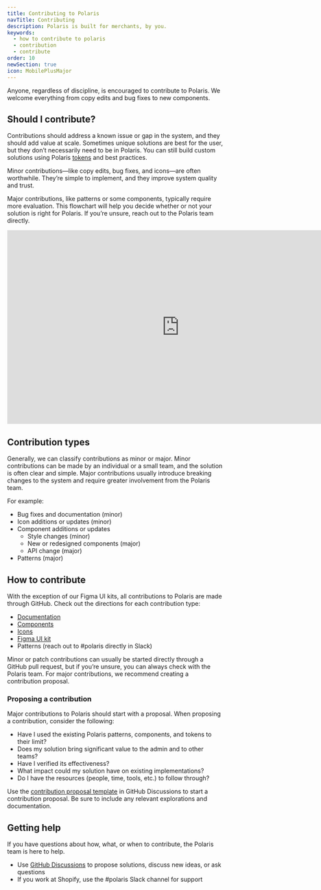 ```yaml
---
title: Contributing to Polaris
navTitle: Contributing
description: Polaris is built for merchants, by you.
keywords:
  - how to contribute to polaris
  - contribution
  - contribute
order: 10
newSection: true
icon: MobilePlusMajor
---
```


Anyone, regardless of discipline, is encouraged to contribute to Polaris. We welcome everything from copy edits and bug fixes to new components.

## Should I contribute?

Contributions should address a known issue or gap in the system, and they should add value at scale. Sometimes unique solutions are best for the user, but they don’t necessarily need to be in Polaris. You can still build custom solutions using Polaris [tokens](/tokens) and best practices.

Minor contributions—like copy edits, bug fixes, and icons—are often worthwhile. They’re simple to implement, and they improve system quality and trust.

Major contributions, like patterns or some components, typically require more evaluation. This flowchart will help you decide whether or not your solution is right for Polaris. If you’re unsure, reach out to the Polaris team directly.

<iframe style="border: 1px solid rgba(0, 0, 0, 0.1);" width="800" height="450" src="https://www.figma.com/embed?embed_host=share&url=https%3A%2F%2Fwww.figma.com%2Ffile%2FAJNvON5VAAG5vZAnX6iuVJ%2FShould-I-contribute-to-Polaris%253F%3Fnode-id%3D0%253A1%26t%3DsSVh7oVMUM9KXOnB-1" allowfullscreen></iframe>

## Contribution types

Generally, we can classify contributions as minor or major. Minor contributions can be made by an individual or a small team, and the solution is often clear and simple. Major contributions usually introduce breaking changes to the system and require greater involvement from the Polaris team.

For example:

- Bug fixes and documentation (minor)
- Icon additions or updates (minor)
- Component additions or updates
  - Style changes (minor)
  - New or redesigned components (major)
  - API change (major)
- Patterns (major)

## How to contribute

With the exception of our Figma UI kits, all contributions to Polaris are made through GitHub. Check out the directions for each contribution type:

- [Documentation](/contributing/documentation)
- [Components](/contributing/components)
- [Icons](/contributing/icons)
- [Figma UI kit](/contributing/figma-ui-kit)
- Patterns (reach out to #polaris directly in Slack)

Minor or patch contributions can usually be started directly through a GitHub pull request, but if you’re unsure, you can always check with the Polaris team. For major contributions, we recommend creating a contribution proposal.

### Proposing a contribution

Major contributions to Polaris should start with a proposal. When proposing a contribution, consider the following:

- Have I used the existing Polaris patterns, components, and tokens to their limit?
- Does my solution bring significant value to the admin and to other teams?
- Have I verified its effectiveness?
- What impact could my solution have on existing implementations?
- Do I have the resources (people, time, tools, etc.) to follow through?

Use the [contribution proposal template](https://github.com/Shopify/polaris/discussions/new?category=contribution-proposals) in GitHub Discussions to start a contribution proposal. Be sure to include any relevant explorations and documentation.

## Getting help

If you have questions about how, what, or when to contribute, the Polaris team is here to help.

- Use [GitHub Discussions](https://github.com/Shopify/polaris/discussions) to propose solutions, discuss new ideas, or ask questions
- If you work at Shopify, use the #polaris Slack channel for support
